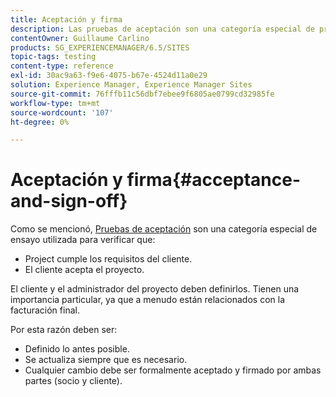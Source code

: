 ```yaml
---
title: Aceptación y firma
description: Las pruebas de aceptación son una categoría especial de pruebas que se utiliza para comprobar que el proyecto cumple los requisitos del cliente y que el cliente acepta el proyecto
contentOwner: Guillaume Carlino
products: SG_EXPERIENCEMANAGER/6.5/SITES
topic-tags: testing
content-type: reference
exl-id: 30ac9a63-f9e6-4075-b67e-4524d11a0e29
solution: Experience Manager, Experience Manager Sites
source-git-commit: 76fffb11c56dbf7ebee9f6805ae0799cd32985fe
workflow-type: tm+mt
source-wordcount: '107'
ht-degree: 0%

---
```


# Aceptación y firma{#acceptance-and-sign-off}

Como se mencionó, [Pruebas de aceptación](/help/sites-developing/planning.md) son una categoría especial de ensayo utilizada para verificar que:

* Project cumple los requisitos del cliente.
* El cliente acepta el proyecto.

El cliente y el administrador del proyecto deben definirlos. Tienen una importancia particular, ya que a menudo están relacionados con la facturación final.

Por esta razón deben ser:

* Definido lo antes posible.
* Se actualiza siempre que es necesario.
* Cualquier cambio debe ser formalmente aceptado y firmado por ambas partes (socio y cliente).
